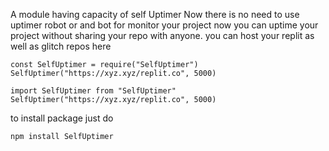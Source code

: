 A module having capacity of self Uptimer 
Now there is no need to use uptimer robot or and bot for monitor your project
now you can uptime your project without sharing your repo with anyone.
you can host your replit as well as glitch repos here
```
const SelfUptimer = require("SelfUptimer")
SelfUptimer("https://xyz.xyz/replit.co", 5000)
```

```
import SelfUptimer from "SelfUptimer"
SelfUptimer("https://xyz.xyz/replit.co", 5000)
```

to install package just do 
```
npm install SelfUptimer
```